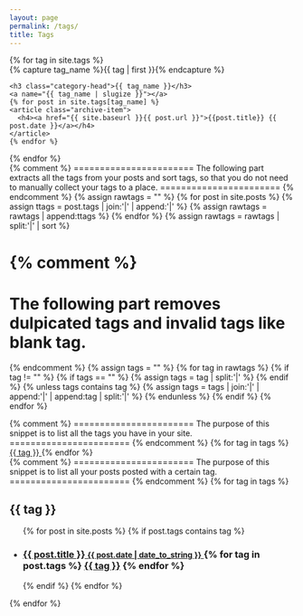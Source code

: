 ```yaml
---
layout: page
permalink: /tags/
title: Tags
---
```



<div id="archives">
{% for tag in site.tags %}
  <div class="archive-group">
    {% capture tag_name %}{{ tag | first }}{% endcapture %}
    <div id="#{{ tag_name | slugize }}"></div>
    <p></p>

    <h3 class="category-head">{{ tag_name }}</h3>
    <a name="{{ tag_name | slugize }}"></a>
    {% for post in site.tags[tag_name] %}
    <article class="archive-item">
      <h4><a href="{{ site.baseurl }}{{ post.url }}">{{post.title}} {{ post.date }}</a></h4>     
    </article>
    {% endfor %}
  </div>
{% endfor %}
</div>


<div id="archives">
{% comment %}
=======================
The following part extracts all the tags from your posts and sort tags, so that you do not need to manually collect your tags to a place.
=======================
{% endcomment %}
{% assign rawtags = "" %}
{% for post in site.posts %}
	{% assign ttags = post.tags | join:'|' | append:'|' %}
	{% assign rawtags = rawtags | append:ttags %}
{% endfor %}
{% assign rawtags = rawtags | split:'|' | sort %}

{% comment %}
=======================
The following part removes dulpicated tags and invalid tags like blank tag.
=======================
{% endcomment %}
{% assign tags = "" %}
{% for tag in rawtags %}
	{% if tag != "" %}
		{% if tags == "" %}
			{% assign tags = tag | split:'|' %}
		{% endif %}
		{% unless tags contains tag %}
			{% assign tags = tags | join:'|' | append:'|' | append:tag | split:'|' %}
		{% endunless %}
	{% endif %}
{% endfor %}
</div>

<div id="archives">
{% comment %}
=======================
The purpose of this snippet is to list all the tags you have in your site.
=======================
{% endcomment %}
{% for tag in tags %}
	<a href="#{{ tag | slugify }}"> {{ tag }} </a>
{% endfor %}
</div>

<div id="archives">
{% comment %}
=======================
The purpose of this snippet is to list all your posts posted with a certain tag.
=======================
{% endcomment %}
{% for tag in tags %}
	<h2 id="{{ tag | slugify }}">{{ tag }}</h2>
	<ul>
	 {% for post in site.posts %}
		 {% if post.tags contains tag %}
		 <li>
		 <h3>
		 <a href="{{ post.url }}">
		 {{ post.title }}
		 <small>{{ post.date | date_to_string }}</small>
		 </a>
		 {% for tag in post.tags %}
			 <a class="tag" href="/blog/tag/#{{ tag | slugify }}">{{ tag }}</a>
		 {% endfor %}
		 </h3>
		 </li>
		 {% endif %}
	 {% endfor %}
	</ul>
{% endfor %}
 </div>
  
